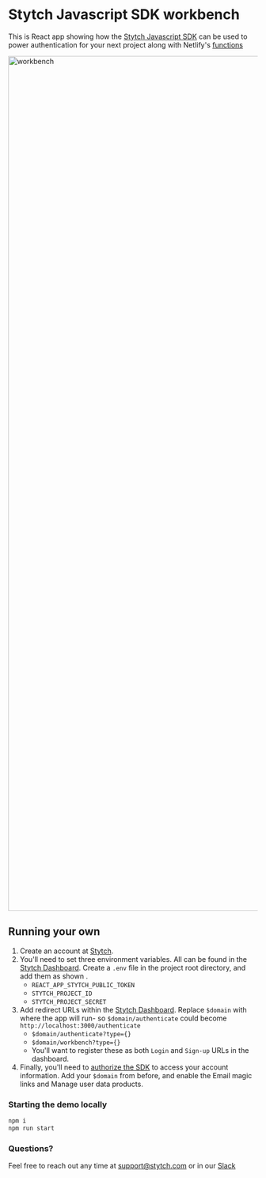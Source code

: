 # Stytch Javascript SDK workbench

This is React app showing how the
[Stytch Javascript SDK](https://stytch.com/docs/sdks/javascript-sdk)
can be used to power authentication for your next project along with
Netlify's [functions](https://www.netlify.com/products/functions/)

<img width="1728" alt="workbench" src="https://user-images.githubusercontent.com/104386276/169409251-f70b468f-21c9-494e-a723-5055621f1d21.png">


## Running your own

1. Create an account at [Stytch](https://stytch.com).
2. You'll need to set three environment variables. All can be found in the
   [Stytch Dashboard](https://stytch.com/dashboard/api-keys).
   Create a `.env` file in the project root directory, and add them as shown .
   - `REACT_APP_STYTCH_PUBLIC_TOKEN`
   - `STYTCH_PROJECT_ID`
   - `STYTCH_PROJECT_SECRET`
3. Add redirect URLs within the [Stytch Dashboard](https://stytch.com/dashboard/redirect-urls). Replace `$domain` with where the app will run- so `$domain/authenticate` could become `http://localhost:3000/authenticate`
   - `$domain/authenticate?type={}`
   - `$domain/workbench?type={}`
   - You'll want to register these as both `Login` and `Sign-up` URLs in the dashboard.
4. Finally, you'll need to [authorize the SDK](https://stytch.com/dashboard/sdk-configuration) to access your account information.
   Add your `$domain` from before, and enable the Email magic links and Manage user data products.

### Starting the demo locally

```bash
npm i
npm run start
```

### Questions?

Feel free to reach out any time at support@stytch.com or in our [Slack](https://join.slack.com/t/stytch/shared_invite/zt-nil4wo92-jApJ9Cl32cJbEd9esKkvyg)
